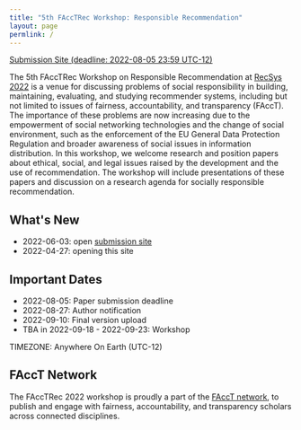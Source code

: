 ```yaml
---
title: "5th FAccTRec Workshop: Responsible Recommendation"
layout: page
permlink: /
---
```


[Submission Site (deadline: 2022-08-05 23:59 UTC-12)](https://easychair.org/conferences/?conf=facctrec2022)

The 5th FAccTRec Workshop on Responsible Recommendation at [RecSys 2022](https://recsys.acm.org/recsys22/) is a venue for discussing problems of social responsibility in building, maintaining, evaluating, and studying recommender systems, including but not limited to issues of fairness, accountability, and transparency (FAccT).
The importance of these problems are now increasing due to the empowerment of social networking technologies and the change of social environment, such as the enforcement of the EU General Data Protection Regulation and broader awareness of social issues in information distribution.
In this workshop, we welcome research and position papers about ethical, social, and legal issues raised by the development and the use of recommendation.
The workshop will include presentations of these papers and discussion on a research agenda for socially responsible recommendation.

## What's New

* 2022-06-03: open [submission site](https://easychair.org/conferences/?conf=facctrec2022)
* 2022-04-27: opening this site

## Important Dates

- 2022-08-05: Paper submission deadline
- 2022-08-27: Author notification
- 2022-09-10: Final version upload
- TBA in 2022-09-18 - 2022-09-23: Workshop

TIMEZONE: Anywhere On Earth (UTC-12)

## FAccT Network

The FAccTRec 2022 workshop is proudly a part of the [FAccT network](https://facctconference.org/network/), to publish and engage with fairness, accountability, and transparency scholars across connected disciplines.

